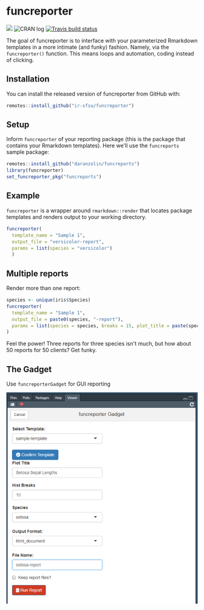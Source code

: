 # funcreporter

<!-- badges: start -->
![](https://camo.githubusercontent.com/ea6e0ff99602c3563e3dd684abf60b30edceaeef/68747470733a2f2f696d672e736869656c64732e696f2f62616467652f6c6966656379636c652d6578706572696d656e74616c2d6f72616e67652e737667)
![CRAN log](http://www.r-pkg.org/badges/version/funcreporter)
[![Travis build status](https://travis-ci.org/daranzolin/funcreporter.svg?branch=master)](https://travis-ci.org/daranzolin/funcreporter)
<!-- badges: end -->

The goal of funcreporter is to interface with your parameterized Rmarkdown templates in a more intimate (and funky) fashion. Namely, via the `funcreporter()` function. This means loops and automation, coding instead of clicking.

## Installation

You can install the released version of funcreporter from GitHub with:

``` r
remotes::install_github("ir-sfsu/funcreporter")
```

## Setup

Inform `funcreporter` of your reporting package (this is the package that contains your Rmarkdown templates). Here we'll use the `funcreports` sample package:

``` r
remotes::install_github("daranzolin/funcreports")
library(funcreporter)
set_funcreporter_pkg("funcreports")
```

## Example

`funcreporter` is a wrapper around `rmarkdown::render` that locates package templates and renders output to your working directory.

``` r
funcreporter(
  template_name = "Sample 1", 
  output_file = "versicolor-report",
  params = list(species = "versicolor")
  )
```

## Multiple reports

Render more than one report:

``` r
species <- unique(iris$Species)
funcreporter(
  template_name = "Sample 1",
  output_file = paste0(species, "-report"),
  params = list(species = species, breaks = 15, plot_title = paste(species, "Distribution"))
)
```

Feel the power! Three reports for three species isn't much, but how about 50 reports for 50 clients? Get funky.

## The Gadget

Use `funcreporterGadget` for GUI reporting

![](inst/funcreporterGadget.png)
